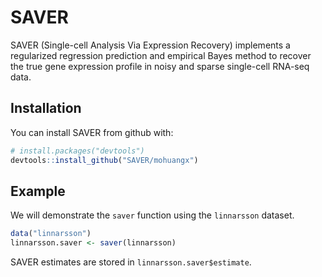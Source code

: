 # SAVER

SAVER (Single-cell Analysis Via Expression Recovery) implements a regularized regression prediction and empirical Bayes method to recover the true gene expression profile in noisy and sparse single-cell RNA-seq data.

## Installation

You can install SAVER from github with:

```R
# install.packages("devtools")
devtools::install_github("SAVER/mohuangx")
```

## Example

We will demonstrate the ```saver``` function using the ```linnarsson``` dataset.

```R
data("linnarsson")
linnarsson.saver <- saver(linnarsson)
```

SAVER estimates are stored in ```linnarsson.saver$estimate```.
